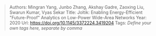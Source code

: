 > Authors: Mingran Yang, Junbo Zhang, Akshay Gadre, Zaoxing Liu, Swarun Kumar, Vyas Sekar
> Title: Joltik: Enabling Energy-Efficient "Future-Proof" Analytics on Low-Power Wide-Area Networks
> Year: 2020
> Url: https://doi.org/10.1145/3372224.3419204
> Tags: *Define your own tags here, separate by comma*